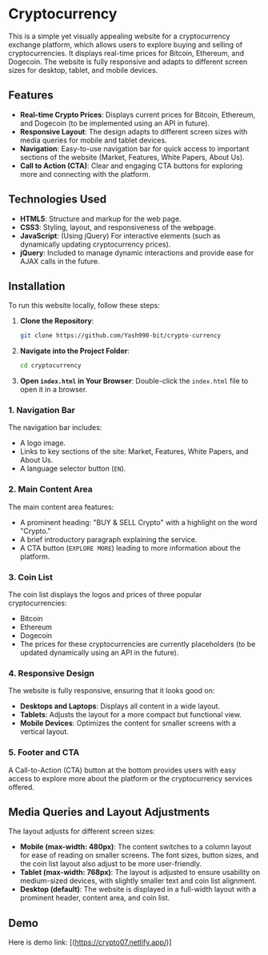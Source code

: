 # Cryptocurrency

This is a simple yet visually appealing website for a cryptocurrency exchange platform, which allows users to explore buying and selling of cryptocurrencies. It displays real-time prices for Bitcoin, Ethereum, and Dogecoin. The website is fully responsive and adapts to different screen sizes for desktop, tablet, and mobile devices.

## Features

- **Real-time Crypto Prices**: Displays current prices for Bitcoin, Ethereum, and Dogecoin (to be implemented using an API in future).
- **Responsive Layout**: The design adapts to different screen sizes with media queries for mobile and tablet devices.
- **Navigation**: Easy-to-use navigation bar for quick access to important sections of the website (Market, Features, White Papers, About Us).
- **Call to Action (CTA)**: Clear and engaging CTA buttons for exploring more and connecting with the platform.

## Technologies Used

- **HTML5**: Structure and markup for the web page.
- **CSS3**: Styling, layout, and responsiveness of the webpage.
- **JavaScript**: (Using jQuery) For interactive elements (such as dynamically updating cryptocurrency prices).
- **jQuery**: Included to manage dynamic interactions and provide ease for AJAX calls in the future.

## Installation

To run this website locally, follow these steps:

1. **Clone the Repository**:
    ```bash
    git clone https://github.com/Yash990-bit/crypto-currency
    ```

2. **Navigate into the Project Folder**:
    ```bash
    cd cryptocurrency
    ```

3. **Open `index.html` in Your Browser**:
    Double-click the `index.html` file to open it in a browser.

### 1. **Navigation Bar**

The navigation bar includes:
- A logo image.
- Links to key sections of the site: Market, Features, White Papers, and About Us.
- A language selector button (`EN`).

### 2. **Main Content Area**

The main content area features:
- A prominent heading: "BUY & SELL Crypto" with a highlight on the word "Crypto."
- A brief introductory paragraph explaining the service.
- A CTA button (`EXPLORE MORE`) leading to more information about the platform.

### 3. **Coin List**

The coin list displays the logos and prices of three popular cryptocurrencies:
- Bitcoin
- Ethereum
- Dogecoin
- The prices for these cryptocurrencies are currently placeholders (to be updated dynamically using an API in the future).

### 4. **Responsive Design**

The website is fully responsive, ensuring that it looks good on:
- **Desktops and Laptops**: Displays all content in a wide layout.
- **Tablets**: Adjusts the layout for a more compact but functional view.
- **Mobile Devices**: Optimizes the content for smaller screens with a vertical layout.

### 5. **Footer and CTA**

A Call-to-Action (CTA) button at the bottom provides users with easy access to explore more about the platform or the cryptocurrency services offered.

## Media Queries and Layout Adjustments

The layout adjusts for different screen sizes:
- **Mobile (max-width: 480px)**: The content switches to a column layout for ease of reading on smaller screens. The font sizes, button sizes, and the coin list layout also adjust to be more user-friendly.
- **Tablet (max-width: 768px)**: The layout is adjusted to ensure usability on medium-sized devices, with slightly smaller text and coin list alignment.
- **Desktop (default)**: The website is displayed in a full-width layout with a prominent header, content area, and coin list.

## Demo

Here is demo link:
[(https://crypto07.netlify.app/)]

